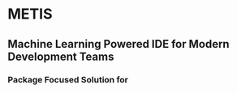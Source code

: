 # METIS
## Machine Learning Powered IDE for Modern Development Teams
### Package Focused Solution for 
